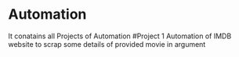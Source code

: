 # Automation
It conatains all Projects of Automation
#Project 1
Automation of IMDB website to scrap some details of provided movie in argument 
